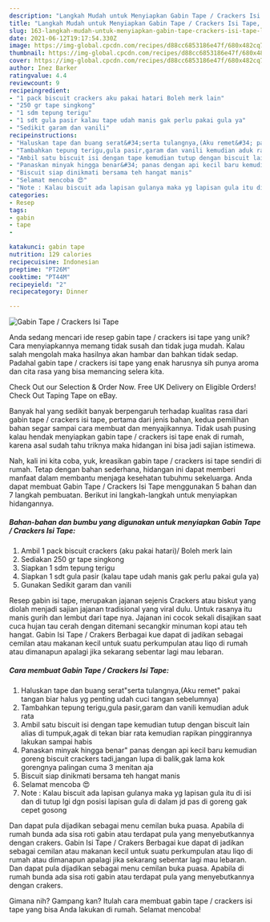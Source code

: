 ```yaml
---
description: "Langkah Mudah untuk Menyiapkan Gabin Tape / Crackers Isi Tape, Lezat Sekali"
title: "Langkah Mudah untuk Menyiapkan Gabin Tape / Crackers Isi Tape, Lezat Sekali"
slug: 163-langkah-mudah-untuk-menyiapkan-gabin-tape-crackers-isi-tape-lezat-sekali
date: 2021-06-12T19:17:54.330Z
image: https://img-global.cpcdn.com/recipes/d88cc6853186e47f/680x482cq70/gabin-tape-crackers-isi-tape-foto-resep-utama.jpg
thumbnail: https://img-global.cpcdn.com/recipes/d88cc6853186e47f/680x482cq70/gabin-tape-crackers-isi-tape-foto-resep-utama.jpg
cover: https://img-global.cpcdn.com/recipes/d88cc6853186e47f/680x482cq70/gabin-tape-crackers-isi-tape-foto-resep-utama.jpg
author: Inez Barker
ratingvalue: 4.4
reviewcount: 9
recipeingredient:
- "1 pack biscuit crackers aku pakai hatari Boleh merk lain"
- "250 gr tape singkong"
- "1 sdm tepung terigu"
- "1 sdt gula pasir kalau tape udah manis gak perlu pakai gula ya"
- "Sedikit garam dan vanili"
recipeinstructions:
- "Haluskan tape dan buang serat&#34;serta tulangnya,(Aku remet&#34; pakai tangan biar halus yg penting udah cuci tangan sebelumnya)"
- "Tambahkan tepung terigu,gula pasir,garam dan vanili kemudian aduk rata"
- "Ambil satu biscuit isi dengan tape kemudian tutup dengan biscuit lain alias di tumpuk,agak di tekan biar rata kemudian rapikan pinggirannya lakukan sampai habis"
- "Panaskan minyak hingga benar&#34; panas dengan api kecil baru kemudian goreng biscuit crackers tadi,jangan lupa di balik,gak lama kok gorengnya palingan cuma 3 menitan aja"
- "Biscuit siap dinikmati bersama teh hangat manis"
- "Selamat mencoba 😍"
- "Note : Kalau biscuit ada lapisan gulanya maka yg lapisan gula itu di isi dan di tutup lgi dgn posisi lapisan gula di dalam jd pas di goreng gak cepet gosong"
categories:
- Resep
tags:
- gabin
- tape
- 

katakunci: gabin tape  
nutrition: 129 calories
recipecuisine: Indonesian
preptime: "PT26M"
cooktime: "PT44M"
recipeyield: "2"
recipecategory: Dinner

---
```



![Gabin Tape / Crackers Isi Tape](https://img-global.cpcdn.com/recipes/d88cc6853186e47f/680x482cq70/gabin-tape-crackers-isi-tape-foto-resep-utama.jpg)

Anda sedang mencari ide resep gabin tape / crackers isi tape yang unik? Cara menyiapkannya memang tidak susah dan tidak juga mudah. Kalau salah mengolah maka hasilnya akan hambar dan bahkan tidak sedap. Padahal gabin tape / crackers isi tape yang enak harusnya sih punya aroma dan cita rasa yang bisa memancing selera kita.

Check Out our Selection &amp; Order Now. Free UK Delivery on Eligible Orders! Check Out Taping Tape on eBay.

Banyak hal yang sedikit banyak berpengaruh terhadap kualitas rasa dari gabin tape / crackers isi tape, pertama dari jenis bahan, kedua pemilihan bahan segar sampai cara membuat dan menyajikannya. Tidak usah pusing kalau hendak menyiapkan gabin tape / crackers isi tape enak di rumah, karena asal sudah tahu triknya maka hidangan ini bisa jadi sajian istimewa.


Nah, kali ini kita coba, yuk, kreasikan gabin tape / crackers isi tape sendiri di rumah. Tetap dengan bahan sederhana, hidangan ini dapat memberi manfaat dalam membantu menjaga kesehatan tubuhmu sekeluarga. Anda dapat membuat Gabin Tape / Crackers Isi Tape menggunakan 5 bahan dan 7 langkah pembuatan. Berikut ini langkah-langkah untuk menyiapkan hidangannya.

<!--inarticleads1-->

##### Bahan-bahan dan bumbu yang digunakan untuk menyiapkan Gabin Tape / Crackers Isi Tape:

1. Ambil 1 pack biscuit crackers (aku pakai hatari)/ Boleh merk lain
1. Sediakan 250 gr tape singkong
1. Siapkan 1 sdm tepung terigu
1. Siapkan 1 sdt gula pasir (kalau tape udah manis gak perlu pakai gula ya)
1. Gunakan Sedikit garam dan vanili


Resep gabin isi tape, merupakan jajanan sejenis Crackers atau biskut yang diolah menjadi sajian jajanan tradisional yang viral dulu. Untuk rasanya itu manis gurih dan lembut dari tape nya. Jajanan ini cocok sekali disajikan saat cuca hujan tau cerah dengan ditemani secangkir minuman kopi atau teh hangat. Gabin Isi Tape / Crakers Berbagai kue dapat di jadikan sebagai cemilan atau makanan kecil untuk suatu perkumpulan atau liqo di rumah atau dimanapun apalagi jika sekarang sebentar lagi mau lebaran. 

<!--inarticleads2-->

##### Cara membuat Gabin Tape / Crackers Isi Tape:

1. Haluskan tape dan buang serat&#34;serta tulangnya,(Aku remet&#34; pakai tangan biar halus yg penting udah cuci tangan sebelumnya)
1. Tambahkan tepung terigu,gula pasir,garam dan vanili kemudian aduk rata
1. Ambil satu biscuit isi dengan tape kemudian tutup dengan biscuit lain alias di tumpuk,agak di tekan biar rata kemudian rapikan pinggirannya lakukan sampai habis
1. Panaskan minyak hingga benar&#34; panas dengan api kecil baru kemudian goreng biscuit crackers tadi,jangan lupa di balik,gak lama kok gorengnya palingan cuma 3 menitan aja
1. Biscuit siap dinikmati bersama teh hangat manis
1. Selamat mencoba 😍
1. Note : Kalau biscuit ada lapisan gulanya maka yg lapisan gula itu di isi dan di tutup lgi dgn posisi lapisan gula di dalam jd pas di goreng gak cepet gosong


Dan dapat pula dijadikan sebagai menu cemilan buka puasa. Apabila di rumah bunda ada sisa roti gabin atau terdapat pula yang menyebutkannya dengan crakers. Gabin Isi Tape / Crakers Berbagai kue dapat di jadikan sebagai cemilan atau makanan kecil untuk suatu perkumpulan atau liqo di rumah atau dimanapun apalagi jika sekarang sebentar lagi mau lebaran. Dan dapat pula dijadikan sebagai menu cemilan buka puasa. Apabila di rumah bunda ada sisa roti gabin atau terdapat pula yang menyebutkannya dengan crakers. 

Gimana nih? Gampang kan? Itulah cara membuat gabin tape / crackers isi tape yang bisa Anda lakukan di rumah. Selamat mencoba!

